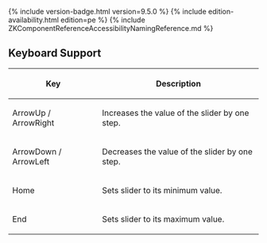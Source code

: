  {% include
version-badge.html version=9.5.0 %} {% include edition-availability.html edition=pe %} {% include
ZKComponentReferenceAccessibilityNamingReference.md %}

## Keyboard Support

<table>
<thead>
<tr class="header">
<th><center>
<p>Key</p>
</center></th>
<th><center>
<p>Description</p>
</center></th>
</tr>
</thead>
<tbody>
<tr class="odd">
<td><p>ArrowUp / ArrowRight</p></td>
<td><p>Increases the value of the slider by one step.</p></td>
</tr>
<tr class="even">
<td><p>ArrowDown / ArrowLeft</p></td>
<td><p>Decreases the value of the slider by one step.</p></td>
</tr>
<tr class="odd">
<td><p>Home</p></td>
<td><p>Sets slider to its minimum value.</p></td>
</tr>
<tr class="even">
<td><p>End</p></td>
<td><p>Sets slider to its maximum value.</p></td>
</tr>
</tbody>
</table>
